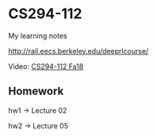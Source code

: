 # CS294-112
My learning notes

http://rail.eecs.berkeley.edu/deeprlcourse/

Video: [CS294-112 Fa18](https://www.youtube.com/playlist?list=PLkFD6_40KJIxJMR-j5A1mkxK26gh_qg37)

## Homework
hw1 -> Lecture 02

hw2 -> Lecture 05